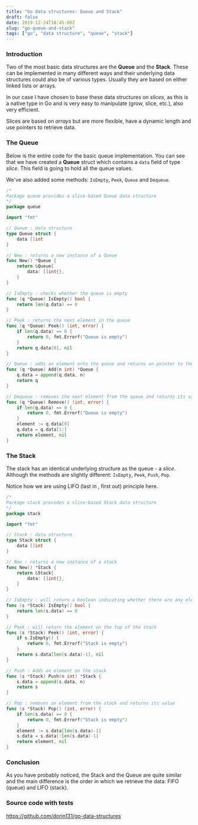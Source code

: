 ```yaml
---
title: "Go data structures: Queue and Stack"
draft: false
date: 2019-12-24T18:45:00Z
slug: "go-queue-and-stack"
tags: ["go", "data structure", "queue", "stack"]
---
```


### Introduction
Two of the most basic data structures are the **Queue** and the **Stack**. These can be implemented in many different ways and their underlying data structures could also be of various types. Usually they are based on either linked lists or arrays.

In our case I have chosen to base these data structures on *slices*, as this is a native type in Go and is very easy to manipulate (grow, slice, etc.), also very efficient.

Slices are based on *arrays* but are more flexible, have a dynamic length and use pointers to retrieve data.

### The Queue

Below is the entire code for the basic queue implementation. You can see that we have created a **Queue** struct which contains a `data` field of type *slice*. This field is going to hold all the queue values.

We've also added some methods: `IsEmpty`, `Peek`, `Queue` and `Dequeue`.


```go
/*
Package queue provides a slice-based Queue data structure
*/
package queue

import "fmt"

// Queue : data structure
type Queue struct {
	data []int
}

// New : returns a new instance of a Queue
func New() *Queue {
	return &Queue{
		data: []int{},
	}
}

// IsEmpty : checks whether the queue is empty
func (q *Queue) IsEmpty() bool {
	return len(q.data) == 0
}

// Peek : returns the next element in the queue
func (q *Queue) Peek() (int, error) {
	if len(q.data) == 0 {
		return 0, fmt.Errorf("Queue is empty")
	}
	return q.data[0], nil
}

// Queue : adds an element onto the queue and returns an pointer to the current queue
func (q *Queue) Add(n int) *Queue {
	q.data = append(q.data, n)
	return q
}

// Dequeue : removes the next element from the queue and returns its value
func (q *Queue) Remove() (int, error) {
	if len(q.data) == 0 {
		return 0, fmt.Errorf("Queue is empty")
	}
	element := q.data[0]
	q.data = q.data[1:]
	return element, nil
}
```

### The Stack

The stack has an identical underlying structure as the queue - a *slice*. Although the methods are slightly different: `IsEmpty`, `Peek`, `Push`, `Pop`.

Notice how we are using LIFO (last in , first out) principle here.
```go
/*
Package stack provides a slice-based Stack data structure
*/
package stack

import "fmt"

// Stack : data structure
type Stack struct {
	data []int
}

// New : returns a new instance of a stack
func New() *Stack {
	return &Stack{
		data: []int{},
	}
}

// IsEmpty : will return a boolean indicating whether there are any elements on the stack
func (s *Stack) IsEmpty() bool {
	return len(s.data) == 0
}

// Peek : will return the element on the top of the stack
func (s *Stack) Peek() (int, error) {
	if s.IsEmpty() {
		return 0, fmt.Errorf("Stack is empty")
	}
	return s.data[len(s.data)-1], nil
}

// Push : Adds an element on the stack
func (s *Stack) Push(n int) *Stack {
	s.data = append(s.data, n)
	return s
}

// Pop : removes an element from the stack and returns its value
func (s *Stack) Pop() (int, error) {
	if len(s.data) == 0 {
		return 0, fmt.Errorf("Stack is empty")
	}
	element := s.data[len(s.data)-1]
	s.data = s.data[:len(s.data)-1]
	return element, nil
}
```

### Conclusion
As you have probably noticed, the Stack and the Queue are quite similar and the main difference is the order in which we retrieve the data: FIFO (queue) and LIFO (stack).

### Source code with tests
https://github.com/dorin131/go-data-structures